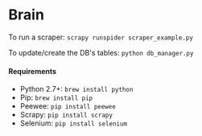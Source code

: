 # Brain

To run a scraper: `scrapy runspider scraper_example.py`

To update/create the DB's tables: `python db_manager.py`

#### Requirements
* Python 2.7+: `brew install python`
* Pip: `brew install pip`
* Peewee: `pip install peewee`
* Scrapy: `pip install scrapy`
* Selenium: `pip install selenium`
